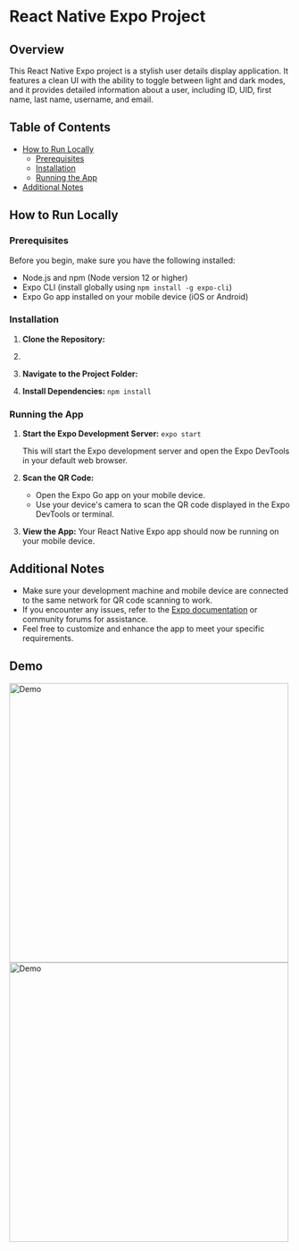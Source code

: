 # React Native Expo Project

## Overview

This React Native Expo project is a stylish user details display application. It features a clean UI with the ability to toggle between light and dark modes, and it provides detailed information about a user, including ID, UID, first name, last name, username, and email.

## Table of Contents

- [How to Run Locally](#how-to-run-locally)
  - [Prerequisites](#prerequisites)
  - [Installation](#installation)
  - [Running the App](#running-the-app)
- [Additional Notes](#additional-notes)

## How to Run Locally

### Prerequisites

Before you begin, make sure you have the following installed:

- Node.js and npm (Node version 12 or higher)
- Expo CLI (install globally using `npm install -g expo-cli`)
- Expo Go app installed on your mobile device (iOS or Android)

### Installation

1. **Clone the Repository:**
2. 
3. **Navigate to the Project Folder:**

4. **Install Dependencies:**
   `npm install`

### Running the App

1. **Start the Expo Development Server:**
   `expo start`

   This will start the Expo development server and open the Expo DevTools in your default web browser.

2. **Scan the QR Code:**
   - Open the Expo Go app on your mobile device.
   - Use your device's camera to scan the QR code displayed in the Expo DevTools or terminal.

3. **View the App:**
   Your React Native Expo app should now be running on your mobile device. 

## Additional Notes

- Make sure your development machine and mobile device are connected to the same network for QR code scanning to work.
- If you encounter any issues, refer to the [Expo documentation](https://docs.expo.dev/) or community forums for assistance.
- Feel free to customize and enhance the app to meet your specific requirements.

## Demo

<img src="https://github.com/SahilNalavade/CodeFobe/assets/84601587/940effb0-6861-4d24-8237-38bd15adec56" alt="Demo" height="500">
<img src="https://github.com/SahilNalavade/CodeFobe/assets/84601587/d403aee2-750d-4dfc-b0d5-052b22344517" alt="Demo" height="500">
